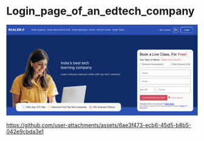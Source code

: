 # Login_page_of_an_edtech_company


![image alt](https://github.com/RishavGhosh7/Login_page_of_an_edtech_company/blob/main/Screenshot%20of%20Login%20Page.png?raw=true)


https://github.com/user-attachments/assets/6ae3f473-ecb6-45d5-b8b5-042e9cbda3e1
